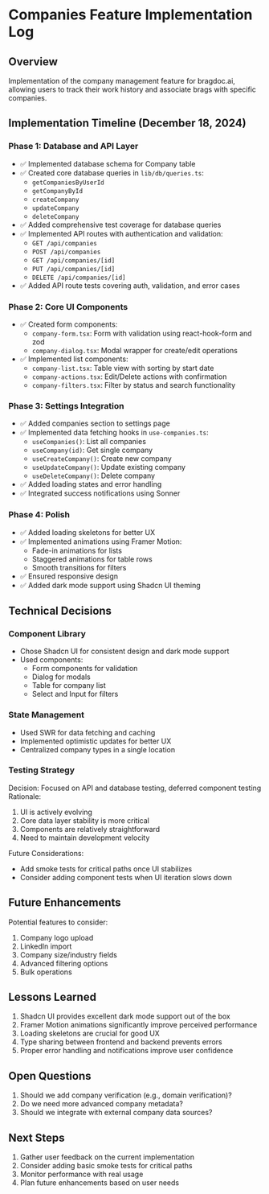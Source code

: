 # Companies Feature Implementation Log

## Overview
Implementation of the company management feature for bragdoc.ai, allowing users to track their work history and associate brags with specific companies.

## Implementation Timeline (December 18, 2024)

### Phase 1: Database and API Layer
- ✅ Implemented database schema for Company table
- ✅ Created core database queries in `lib/db/queries.ts`:
  - `getCompaniesByUserId`
  - `getCompanyById`
  - `createCompany`
  - `updateCompany`
  - `deleteCompany`
- ✅ Added comprehensive test coverage for database queries
- ✅ Implemented API routes with authentication and validation:
  - `GET /api/companies`
  - `POST /api/companies`
  - `GET /api/companies/[id]`
  - `PUT /api/companies/[id]`
  - `DELETE /api/companies/[id]`
- ✅ Added API route tests covering auth, validation, and error cases

### Phase 2: Core UI Components
- ✅ Created form components:
  - `company-form.tsx`: Form with validation using react-hook-form and zod
  - `company-dialog.tsx`: Modal wrapper for create/edit operations
- ✅ Implemented list components:
  - `company-list.tsx`: Table view with sorting by start date
  - `company-actions.tsx`: Edit/Delete actions with confirmation
  - `company-filters.tsx`: Filter by status and search functionality

### Phase 3: Settings Integration
- ✅ Added companies section to settings page
- ✅ Implemented data fetching hooks in `use-companies.ts`:
  - `useCompanies()`: List all companies
  - `useCompany(id)`: Get single company
  - `useCreateCompany()`: Create new company
  - `useUpdateCompany()`: Update existing company
  - `useDeleteCompany()`: Delete company
- ✅ Added loading states and error handling
- ✅ Integrated success notifications using Sonner

### Phase 4: Polish
- ✅ Added loading skeletons for better UX
- ✅ Implemented animations using Framer Motion:
  - Fade-in animations for lists
  - Staggered animations for table rows
  - Smooth transitions for filters
- ✅ Ensured responsive design
- ✅ Added dark mode support using Shadcn UI theming

## Technical Decisions

### Component Library
- Chose Shadcn UI for consistent design and dark mode support
- Used components:
  - Form components for validation
  - Dialog for modals
  - Table for company list
  - Select and Input for filters

### State Management
- Used SWR for data fetching and caching
- Implemented optimistic updates for better UX
- Centralized company types in a single location

### Testing Strategy
Decision: Focused on API and database testing, deferred component testing
Rationale:
1. UI is actively evolving
2. Core data layer stability is more critical
3. Components are relatively straightforward
4. Need to maintain development velocity

Future Considerations:
- Add smoke tests for critical paths once UI stabilizes
- Consider adding component tests when UI iteration slows down

## Future Enhancements
Potential features to consider:
1. Company logo upload
2. LinkedIn import
3. Company size/industry fields
4. Advanced filtering options
5. Bulk operations

## Lessons Learned
1. Shadcn UI provides excellent dark mode support out of the box
2. Framer Motion animations significantly improve perceived performance
3. Loading skeletons are crucial for good UX
4. Type sharing between frontend and backend prevents errors
5. Proper error handling and notifications improve user confidence

## Open Questions
1. Should we add company verification (e.g., domain verification)?
2. Do we need more advanced company metadata?
3. Should we integrate with external company data sources?

## Next Steps
1. Gather user feedback on the current implementation
2. Consider adding basic smoke tests for critical paths
3. Monitor performance with real usage
4. Plan future enhancements based on user needs
